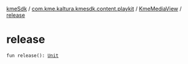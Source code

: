 [kmeSdk](../../index.md) / [com.kme.kaltura.kmesdk.content.playkit](../index.md) / [KmeMediaView](index.md) / [release](./release.md)

# release

`fun release(): `[`Unit`](https://kotlinlang.org/api/latest/jvm/stdlib/kotlin/-unit/index.html)